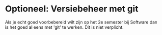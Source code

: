 # Optioneel: Versiebeheer met git
Als je echt goed voorbebereid wilt zijn op het 2e semester bij Software dan is het goed al eens met 'git' te werken. Dit is niet verplicht.
